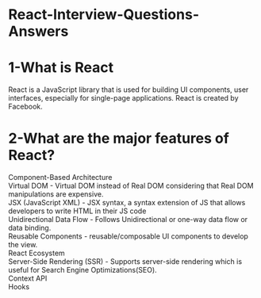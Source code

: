 # React-Interview-Questions-Answers

# 1-What is React
React is a JavaScript library that is used for building UI components, user interfaces, especially for single-page applications.
React is  created by Facebook.

# 2-What are the major features of React?
Component-Based Architecture  
Virtual DOM - Virtual DOM instead of Real DOM considering that Real DOM manipulations are expensive.  
JSX (JavaScript XML) - JSX syntax, a syntax extension of JS that allows developers to write HTML in their JS code  
Unidirectional Data Flow - Follows Unidirectional or one-way data flow or data binding.  
Reusable Components - reusable/composable UI components to develop the view.  
React Ecosystem  
Server-Side Rendering (SSR) - Supports server-side rendering which is useful for Search Engine Optimizations(SEO).  
Context API  
Hooks  
